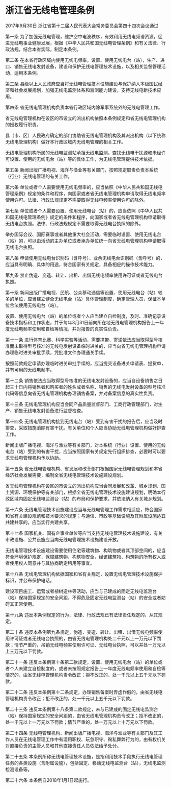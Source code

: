 # 浙江省无线电管理条例

2017年9月30日 浙江省第十二届人民代表大会常务委员会第四十四次会议通过

<!-- INFO END -->

第一条 为了加强无线电管理，维护空中电波秩序，有效利用无线电频谱资源，促进无线电事业健康发展，根据《中华人民共和国无线电管理条例》和有关法律、行政法规，结合本省实际，制定本条例。

第二条 在本省行政区域内使用无线电频率，设置、使用无线电台（站），生产、进口、销售无线电发射设备，建设和保护无线电管理技术设施，以及相关监督管理活动，适用本条例。

第三条 县级以上人民政府应当将无线电管理技术设施建设与保护纳入本级国民经济和社会发展规划，加强无线电监测体系和监测能力建设，支持无线电新技术应用。

第四条 省无线电管理机构负责本省行政区域内除军事系统外的无线电管理工作。

省无线电管理机构在设区的市设立的派出机构依照本条例规定和省无线电管理机构的授权履行职责。

县（市、区）人民政府确定的部门协助省无线电管理机构及其派出机构（以下统称无线电管理机构）做好本行政区域内无线电管理的相关工作。

无线电管理机构所属的无线电监测站承担无线电监测，查找无线电干扰源和未经许可设置、使用的无线电台（站）等的具体工作，为无线电管理提供技术依据。

第五条 新闻出版广播电视、海洋与渔业等有关部门，按照规定职责负责本系统（行业）无线电管理的有关工作。

第六条 单位或者个人需要使用无线电频率的，应当依照《中华人民共和国无线电管理条例》规定的条件和程序，向国家或者省无线电管理机构申请取得无线电频率使用许可。法律、行政法规规定不需要取得无线电频率使用许可的除外。

第七条 单位或者个人需要设置、使用无线电台（站）的，应当依照《中华人民共和国无线电管理条例》规定的条件和程序，向国家或者省无线电管理机构申请取得无线电台执照。法律、行政法规规定不需要取得无线电台执照的除外。

举办国际会议、国际赛事或者其他重大社会活动，需要临时设置、使用无线电台（站）的，可以由活动的主办单位或者承办单位统一向省无线电管理机构申请取得无线电台执照。

第八条 申请使用无线电台识别码（含呼号）、业余无线电台识别码（含呼号）的，应当具有明确、具体的用途，符合国家有关规定，具备相应的操作技术能力。

第九条 禁止伪造、变造、转让、出租、出借无线电频率使用许可证或者无线电台执照。

第十条 新闻出版广播电视、民航、公众移动通信等设置、使用无线电台（站）较多的单位，应当建立健全无线电台（站）具体管理制度，确定管理人员，保证本单位合法使用无线电台（站）。

设置、使用无线电台（站）的单位或者个人应当建立自检制度，及时、准确记录设备技术指标和工作状态，并于每年3月31日前向所在地无线电管理机构报告上一年度无线电频率使用和自检等情况，并对报告的真实性负责。

第十一条 进行体育比赛、科学实验等活动，需要携带、寄递依法应当取得型号核准而未取得型号核准的无线电发射设备临时进关的，应当向省无线电管理机构申请办理临时进关审批手续，凭批准文件办理通关手续。

按照前款规定申请办理临时进关审批手续的，应当提交设备进关申请表、提货单，并有可用的无线电频率。

第十二条 销售依法应当取得型号核准的无线电发射设备的，应当自设备销售之日起三十日内将销售者和购买者的姓名或者名称、销售的无线电发射设备的型号核准代码等信息向省无线电管理机构办理销售备案，并对备案信息的真实性负责。

第十三条 无线电管理机构应当会同产品质量监督部门、工商行政管理部门，对生产、销售无线电发射设备进行监督检查。

第十四条 无线电管理机构接到无线电台（站）受到有害干扰的报告后，应当及时排查，采取措施消除有害干扰。有关单位和个人应当协助无线电管理机构做好排查工作。

新闻出版广播电视、海洋与渔业等有关部门，对本系统（行业）设置、使用的无线电台（站）受到的有害干扰，应当按照国家有关规定先行组织排查，必要时可以要求无线电管理机构予以协助。

第十五条 省无线电管理机构、省发展和改革部门根据国家无线电管理规划和本省经济社会发展需要，编制全省无线电管理技术设施建设规划。

省无线电管理机构在设区的市设立的派出机构应当会同发展和改革、城乡规划、国土资源、环境保护等有关部门，根据全省无线电管理技术设施建设规划，明确本行政区域内固定无线电监测台（站）的布局和保护要求，并依法纳入有关城乡规划。

第十六条 无线电管理技术设施建设应当与无线电管理工作需求相适应，符合国家和省有关建设规范和技术要求的规定；与通信、市政等基础设施及其附属设施适宜共建共享的，应当实行共建共享。

第十七条 国家机关、国有企事业单位等应当支持无线电管理技术设施建设，有关市政设施、公共设施应当向无线电管理技术设施建设开放。

无线电管理技术设施建设需要使用住宅等建筑物、构筑物或者其顶部空间的，应当符合环境保护规定，保障建筑物、构筑物安全，经该建筑物、构筑物的所有权人或者使用权人同意并与其协商确定租用等事宜。

第十八条 无线电管理机构依据国家和省有关规定，设置无线电管理技术设施保护标识，并公布保护电话。

建设项目施工、运营或者植树造林等活动，应当与已建成的固定无线电监测台（站）保持国家规定的安全间距，不得危及固定无线电监测台（站）的安全或者妨碍其正常使用。

第十九条 违反本条例规定的行为，法律、行政法规已有法律责任规定的，从其规定。

第二十条 违反本条例第九条规定，伪造、变造、转让、出租、出借无线电频率使用许可证或者无线电台执照的，由省无线电管理机构处二千元以上一万元以下罚款；情节严重的，吊销无线电频率使用许可证、无线电台执照，可以并处一万元以上三万元以下罚款。

第二十一条 违反本条例第十条第二款规定，设置、使用无线电台（站）的单位或者个人未建立自检制度的，或者未按照规定报告上一年度无线电频率使用和自检等情况的，由省无线电管理机构责令改正；拒不改正的，处一千元以上五千元以下罚款。

第二十二条 违反本条例第十二条规定，办理销售备案时弄虚作假的，由省无线电管理机构责令改正；拒不改正的，处一千元以上五千元以下罚款。

第二十三条 违反本条例第十八条第二款规定，未与已建成的固定无线电监测台（站）保持国家规定的安全间距的，由省无线电管理机构责令改正；拒不改正的，处一千元以上一万元以下罚款；情节严重的，处一万元以上十万元以下罚款。

第二十四条 无线电管理机构、新闻出版广播电视、海洋与渔业等有关部门及其工作人员在无线电管理工作中有滥用职权、玩忽职守、徇私舞弊行为的，由有权机关对直接负责的主管人员和其他直接责任人员依法给予处分。

第二十五条 本条例所称无线电管理技术设施，是指利用技术手段执行无线电管理任务的各类设施（含附属设施），包括固定、移动无线电监测台（站），无线电监测检测设备等。

第二十六条 本条例自2018年1月1日起施行。